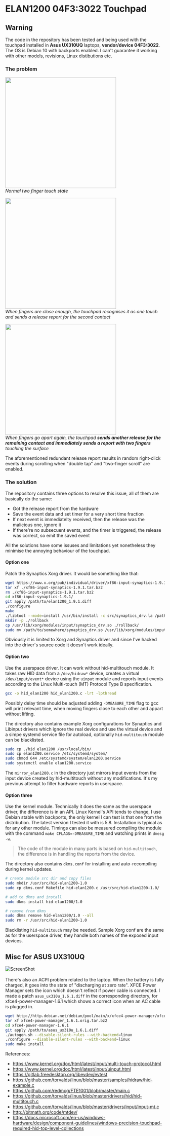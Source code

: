 # ELAN1200 04F3:3022 Touchpad

## Warning
The code in the repository has been tested and being used with the touchpad installed in **Asus UX310UQ** laptops, **vendor/device 04F3:3022**. The OS is Debian 10 with backports enabled. I can't guarantee it working with other models, revisions, Linux distibutions etc.


### The problem
<p>
<img src="http://mishurov.co.uk/images/github/linux_elan1200_touchpad/state1.png" width="350"/><br/>
<em>Normal two finger touch state</em>
<p/>
<p>
<img src="http://mishurov.co.uk/images/github/linux_elan1200_touchpad/state2.png" width="350"/><br/>
<em>When fingers are close enough, the touchpad recognises it as one touch and sends a release report for the second contact</em>
<p/>
<img src="http://mishurov.co.uk/images/github/linux_elan1200_touchpad/state3.png" width="350"/><br/>
<em>When fingers go apart again, the touchpad <strong>sends another release for the remaining contact and immediately sends a report with two fingers</strong> touching the surface</em>
<p/>
The aforementioned redundant release report results in random right-click events during scrolling when "double tap" and "two-finger scroll" are enabled.

### The solution
The repository contains three options to resolve this issue, all of them are basically do the same:

- Got the release report from the hardware
- Save the event data and set timer for a very short time fraction
- If next event is immediatelty received, then the release was the malicious one, ignore it
- If there're no subsecuent events, and the timer is triggered, the release was correct, so emit the saved event

All the solutions have some issuses and limitations yet nonetheless they minimise the annoying behaviour of the touchpad.

#### Option one
Patch the Synaptics Xorg driver. It would be something like that:
```sh
wget https://www.x.org/pub/individual/driver/xf86-input-synaptics-1.9.1.tar.bz2
tar xf ./xf86-input-synaptics-1.9.1.tar.bz2
rm ./xf86-input-synaptics-1.9.1.tar.bz2
cd xf86-input-synaptics-1.9.1/
git apply /path/to/elan1200_1.9.1.diff
./configure
make
./libtool --mode=install /usr/bin/install -c src/synaptics_drv.la /path/to/somewhere/
mkdir -p ./rollback
cp /usr/lib/xorg/modules/input/synaptics_drv.so ./rollback/
sudo mv /path/to/somewhere/synaptics_drv.so /usr/lib/xorg/modules/input/
```
Obviously it is limited to Xorg and Synaptics driver and since I've hacked into the driver's source code it doesn't work ideally.

#### Option two
Use the userspace driver. It can work without hid-multitouch module. It takes raw HID data from a `/dev/hidraw*` device, creates a virtual `/dev/input/event*` device using the `uinput` module and reports input events according to the Linux Multi-touch (MT) Protocol Type B specification.
```sh
gcc -o hid_elan1200 hid_elan1200.c -lrt -lpthread
```
Possibly delay time should be adjusted adding `-DMEASURE_TIME` flag to gcc will print relevant time, when moving fingers close to each other and appart without lifting.

The directory also contains example Xorg configurations for Synaptics and Libinput drivers which ignore the real device and use the virtual device and a simpe systemd service file for autoload, optionally `hid-multitouch` module can be blacklisted.
```sh
sudo cp ./hid_elan1200 /usr/local/bin/
sudo cp elan1200.service /etc/systemd/system/
sudo chmod 644 /etc/systemd/system/elan1200.service
sudo systemctl enable elan1200.service
```

The `mirror_elan1200.c` in the directory just mirrors input events from the input device created by hid-multitouch without any modifications. It's my previous attempt to filter hardware reports in userspace.

#### Option three
Use the kernel module. Technically it does the same as the userspace driver, the difference is in an API. Linux Kernel's API tends to change, I use Debian stable with backports, the only kernel I can test is that one from the distribution. The latest version I tested it with is 5.8. Installation is typical as for any other module. Timings can also be measured compiling the module with the command `make CFLAGS=-DMEASURE_TIME` and watching prints in `dmesg -w`.

> The code of the module in many parts is based on `hid-multitouch`, the difference is in handling the reports from the device.

The directory also contains `dkms.conf` for installing and auto-recompiling during kernel updates.
```sh
# create module src dir and copy files
sudo mkdir /usr/src/hid-elan1200-1.0
sudo cp dkms.conf Makefile hid-elan1200.c /usr/src/hid-elan1200-1.0/

# add to dkms and install
sudo dkms install hid-elan1200/1.0

# remove from dkms
sudo dkms remove hid-elan1200/1.0 --all
sudo rm -r /usr/src/hid-elan1200-1.0
```

Blacklisting `hid-multitouch` may be needed. Sample Xorg conf are the same as for the userspace driver, they handle both names of the exposed input devices.

## Misc for ASUS UX310UQ
![ScreenShot](http://mishurov.co.uk/images/github/linux_elan1200_touchpad/pm.png)
<br/><br/>
There's also an ACPI problem related to the laptop. When the battery is fully charged, it goes into the state of "discharging at zero rate". XFCE Power Manager sets the icon which doesn't reflect if power cable is connected. I made a patch `asus_ux310u_1.6.1.diff` in the corresponding directory, for xfce4-power-manager-1.6.1 which shows a correct icon when an AC cable is plugged in.
```sh
wget http://http.debian.net/debian/pool/main/x/xfce4-power-manager/xfce4-power-manager_1.6.1.orig.tar.bz2
tar xf xfce4-power-manager_1.6.1.orig.tar.bz2
cd xfce4-power-manager-1.6.1
git apply /path/to/asus_ux310u_1.6.1.diff
./autogen.sh --disable-silent-rules --with-backend=linux
./configure --disable-silent-rules --with-backend=linux
sudo make install
```

References:
- https://www.kernel.org/doc/html/latest/input/multi-touch-protocol.html
- https://www.kernel.org/doc/html/latest/input/uinput.html
- https://gitlab.freedesktop.org/libevdev/evtest
- https://github.com/torvalds/linux/blob/master/samples/hidraw/hid-example.c
- https://github.com/redmcg/FTE1001/blob/master/main.c
- https://github.com/torvalds/linux/blob/master/drivers/hid/hid-multitouch.c
- https://github.com/torvalds/linux/blob/master/drivers/input/input-mt.c
- http://bitmath.org/code/mtdev/
- https://docs.microsoft.com/en-us/windows-hardware/design/component-guidelines/windows-precision-touchpad-required-hid-top-level-collections

